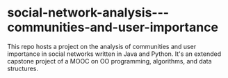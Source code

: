 # social-network-analysis---communities-and-user-importance
This repo hosts a project on the analysis of communities and user importance in social networks written in Java and Python. It's an extended capstone project of a MOOC on OO programming, algorithms, and data structures.
